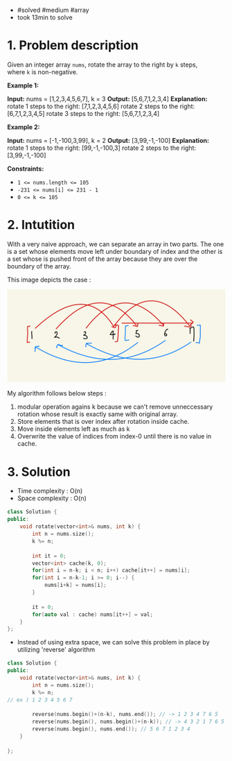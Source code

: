 
- #solved #medium #array
- took 13min to solve
# 1. Problem description
Given an integer array `nums`, rotate the array to the right by `k` steps, where `k` is non-negative.

**Example 1:**

**Input:** nums = [1,2,3,4,5,6,7], k = 3
**Output:** [5,6,7,1,2,3,4]
**Explanation:**
rotate 1 steps to the right: [7,1,2,3,4,5,6]
rotate 2 steps to the right: [6,7,1,2,3,4,5]
rotate 3 steps to the right: [5,6,7,1,2,3,4]

**Example 2:**

**Input:** nums = [-1,-100,3,99], k = 2
**Output:** [3,99,-1,-100]
**Explanation:** 
rotate 1 steps to the right: [99,-1,-100,3]
rotate 2 steps to the right: [3,99,-1,-100]

**Constraints:**

- `1 <= nums.length <= 105`
- `-231 <= nums[i] <= 231 - 1`
- `0 <= k <= 105`
# 2. Intutition
With a very naive approach, we can separate an array in two parts.
The one is a set whose elements move left under boundary of index and the other is a set whose is pushed front of the array because they are over the boundary of the array.

This image depicts the case :

![](../../../../images/Pasted%20image%2020240120170624.png)

My algorithm follows below steps :
1. modular operation agains k because we can't remove unneccessary rotation whose result is exactly same with original array.
2. Store elements that is over index after rotation inside cache.
3. Move inside elements left as much as k
4. Overwrite the value of indices from index-0 until there is no value in cache.

# 3. Solution
- Time complexity : O(n)
- Space complexity : O(n)
```cpp
class Solution {
public:
    void rotate(vector<int>& nums, int k) {
        int n = nums.size();
        k %= n;

        int it = 0;
        vector<int> cache(k, 0);
        for(int i = n-k; i < n; i++) cache[it++] = nums[i];
        for(int i = n-k-1; i >= 0; i--) {
            nums[i+k] = nums[i];
        }
        
        it = 0;
        for(auto val : cache) nums[it++] = val;
    }
};
```

- Instead of using extra space, we can solve this problem in place by utilizing 'reverse' algorithm
```cpp
class Solution {
public:
    void rotate(vector<int>& nums, int k) {
        int n = nums.size();
        k %= n;
// ex ) 1 2 3 4 5 6 7 

        reverse(nums.begin()+(n-k), nums.end()); // -> 1 2 3 4 7 6 5
        reverse(nums.begin(), nums.begin()+(n-k)); // -> 4 3 2 1 7 6 5
        reverse(nums.begin(), nums.end()); // 5 6 7 1 2 3 4
    }

};
```
